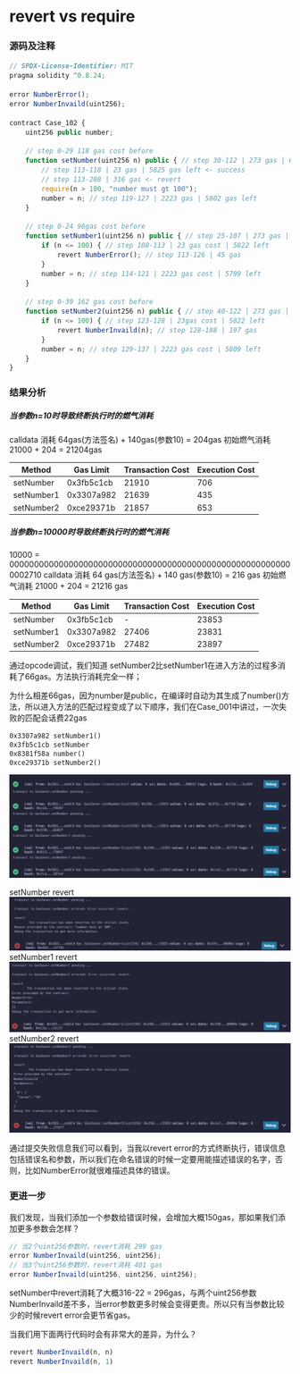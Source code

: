 # revert vs require

### 源码及注释
```js
// SPDX-License-Identifier: MIT
pragma solidity ^0.8.24;

error NumberError();
error NumberInvaild(uint256);

contract Case_102 {
    uint256 public number;

    // step 0-29 118 gas cost before
    function setNumber(uint256 n) public { // step 30-112 | 273 gas | 6096 gas left
        // step 113-118 | 23 gas | 5825 gas left <- success
        // step 113-208 | 316 gas <- revert
        require(n > 100, "number must gt 100"); 
        number = n; // step 119-127 | 2223 gas | 5802 gas left
    }

    // step 0-24 96gas cost before
    function setNumber1(uint256 n) public { // step 25-107 | 273 gas | 6094 left
        if (n <= 100) { // step 108-113 | 23 gas cost | 5822 left
            revert NumberError(); // step 113-126 | 45 gas
        }
        number = n; // step 114-121 | 2223 gas cost | 5799 left
    }

    // step 0-39 162 gas cost before
    function setNumber2(uint256 n) public { // step 40-122 | 273 gas | 6104 left
        if (n <= 100) { // step 123-128 | 23gas cost | 5822 left
            revert NumberInvaild(n); // step 128-188 | 197 gas
        }
        number = n; // step 129-137 | 2223 gas cost | 5809 left
    }
}
```
### 结果分析
##### 当参数n=10时导致终断执行时的燃气消耗
calldata 消耗 64gas(方法签名) + 140gas(参数10) = 204gas
初始燃气消耗 21000 + 204 = 21204gas

| Method   | Gas Limit | Transaction Cost  | Execution Cost |
| -------- | -------- | -------- | -------- |
| setNumber  | 0x3fb5c1cb | 21910 | 706 |
| setNumber1 | 0x3307a982 | 21639 | 435  |
| setNumber2 | 0xce29371b | 21857 | 653 |


##### 当参数n=10000时导致终断执行时的燃气消耗
10000 = 0000000000000000000000000000000000000000000000000000000000002710
calldata 消耗 64 gas(方法签名) + 140 gas(参数10) = 216 gas
初始燃气消耗 21000 + 204 = 21216 gas

| Method   | Gas Limit | Transaction Cost  | Execution Cost |
| -------- | -------- | -------- | -------- |
| setNumber  | 0x3fb5c1cb | - | 23853 | 2637 |
| setNumber1 | 0x3307a982 | 27406 | 23831 | 2615  |
| setNumber2 | 0xce29371b | 27482 | 23897 | 2681 |

通过opcode调试，我们知道 setNumber2比setNumber1在进入方法的过程多消耗了66gas。方法执行消耗完全一样；

为什么相差66gas，因为number是public，在编译时自动为其生成了number()方法，所以进入方法的匹配过程变成了以下顺序，我们在Case_001中讲过，一次失败的匹配会话费22gas
```
0x3307a982 setNumber1()
0x3fb5c1cb setNumber
0x8381f58a number()
0xce29371b setNumber2()
```

![success](Case_102/success.png)

setNumber revert
![setNumber_revert](Case_102/setNumber_revert.png)
setNumber1 revert
![setNumber1_revert](Case_102/setNumber1_revert.png)
setNumber2 revert
![setNumber2_revert](Case_102/setNumber2_revert.png)

通过提交失败信息我们可以看到，当我以revert error的方式终断执行，错误信息包括错误名和参数，所以我们在命名错误的时候一定要用能描述错误的名字，否则，比如NumberError就很难描述具体的错误。

### 更进一步
我们发现，当我们添加一个参数给错误时候，会增加大概150gas，那如果我们添加更多参数会怎样？
```js
// 当2个uint256参数时，revert消耗 299 gas
error NumberInvaild(uint256, uint256);
// 当3个uint256参数时，revert消耗 401 gas 
error NumberInvaild(uint256, uint256, uint256);
```
setNumber中revert消耗了大概316-22 = 296gas，与两个uint256参数NumberInvaild差不多，当error参数更多时候会变得更贵。所以只有当参数比较少的时候revert error会更节省gas。

当我们用下面两行代码时会有非常大的差异，为什么？
```js
revert NumberInvaild(n, n)
revert NumberInvaild(n, 1)
```